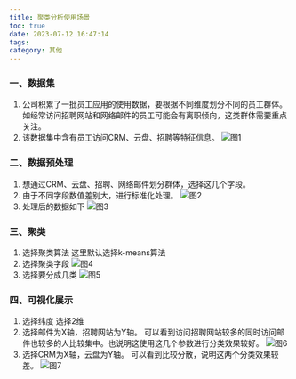 ```yaml
---
title: 聚类分析使用场景
toc: true
date: 2023-07-12 16:47:14
tags:
category: 其他
---
```

### 一、数据集 
1. 公司积累了一批员工应用的使用数据，要根据不同维度划分不同的员工群体。如经常访问招聘网站和网络邮件的员工可能会有离职倾向，这类群体需要重点关注。
2. 该数据集中含有员工访问CRM、云盘、招聘等特征信息。
![图1](https://gitee.com/doautumn/doautumn.gitee.io/raw/master/聚类分析使用场景/b6d269bf_358662.jpg)

### 二、数据预处理 
1. 想通过CRM、云盘、招聘、网络邮件划分群体，选择这几个字段。
2. 由于不同字段数值差别大，进行标准化处理。
![图2](https://gitee.com/doautumn/doautumn.gitee.io/raw/master/聚类分析使用场景/2b50d461_358662.jpg)
3. 处理后的数据如下
![图3](https://gitee.com/doautumn/doautumn.gitee.io/raw/master/聚类分析使用场景/785de7b5_358662.jpg)

### 三、聚类 
1. 选择聚类算法
这里默认选择k-means算法
2. 选择聚类字段
![图4](https://gitee.com/doautumn/doautumn.gitee.io/raw/master/聚类分析使用场景/163cfd8a_358662.jpg)
3. 选择要分成几类
![图5](https://gitee.com/doautumn/doautumn.gitee.io/raw/master/聚类分析使用场景/918b58bc_358662.jpg)

### 四、可视化展示
1. 选择纬度
选择2维
2. 选择邮件为X轴，招聘网站为Y轴。
可以看到访问招聘网站较多的同时访问邮件也较多的人比较集中。也说明这使用这几个参数进行分类效果较好。
![图6](https://gitee.com/doautumn/doautumn.gitee.io/raw/master/聚类分析使用场景/d7cd2271_358662.jpg)
3. 选择CRM为X轴，云盘为Y轴。
可以看到比较分散，说明这两个分类效果较差。
![图7](https://gitee.com/doautumn/doautumn.gitee.io/raw/master/聚类分析使用场景/b273a638_358662.jpg)